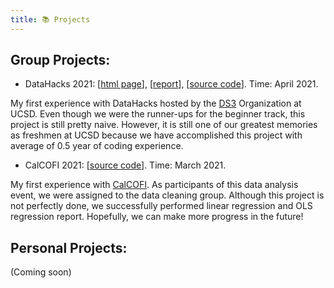```yaml
---
title: 📚 Projects
---
```


## Group Projects:
- DataHacks 2021: [[html page](https://weiyueli7.github.io/DataHacks2021/Beginner_TheBalds_code.html)], [[report](https://drive.google.com/file/d/1YPIDtfS09ARYrcbHsIdaK3z5zeXteL4N/view?usp=sharing)], [[source code](https://github.com/weiyueli7/DataHacks2021)]. Time: April 2021.

 My first experience with DataHacks hosted by the [DS3](https://ds3.ucsd.edu/) Organization at UCSD. Even though we were the runner-ups for the beginner track, this project is still pretty naive. However, it is still one of our greatest memories as freshmen at UCSD because we have accomplished this project with average of 0.5 year of coding experience.
 
 - CalCOFI 2021: [[source code](https://github.com/jerryli1019/Oceanography-Data-Analysis)]. Time: March 2021.

 My first experience with [CalCOFI](https://calcofi.org/). As participants of this data analysis event, we were assigned to the data cleaning group. Although this project is not perfectly done, we successfully performed linear regression and OLS regression report. Hopefully, we can make more progress in the future!

## Personal Projects:

(Coming soon)
